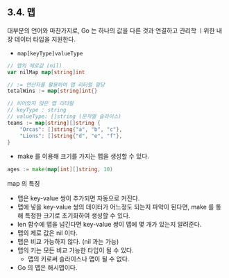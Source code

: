## 3.4. 맵

대부분의 언어와 마찬가지로, Go 는 하나의 값을 다른 것과 연결하고 관리학 ㅣ위한 내장 데이터 타입을 지원한다.
- `map[keyType]valueType`

```go
// 맵의 제로값 (nil)
var nilMap map[string]int

// := 연산자를 활용하여 맵 리터럴 할당
totalWins := map[string]int{}

// 비어있지 않은 맵 리터럴
// keyType : string
// valueType: []string (문자열 슬라이스)
teams := map[string][]string {
	"Orcas": []string{"a", "b", "c"},
    "Lions": []string{"d", "e", "f"},
}
```

- make 를 이용해 크기를 가지는 맵을 생성할 수 있다.

```go
ages := make(map[int][]string, 10)
```

map 의 특징
- 맵은 key-value 쌍이 추가되면 자동으로 커진다.
- 맵에 넣을 key-value 쌍의 데이터가 어느정도 되는지 파악이 된다면, make 를 통해 특정한 크기로 초기화하여 생성할 수 있다.
- len 함수에 맵을 넘긴다면 key-value 쌍이 맵에 몇 개가 있는지 알려준다.
- 맵의 제로 값은 nil 이다.
- 맵은 비교 가능하지 않다. (nil 과는 가능)
- 맵의 키는 모든 비교 가능한 타입이 될 수 있다.
  - 맵의 키로써 슬라이스나 맵이 될 수 없다.
- Go 의 맵은 해시맵이다.